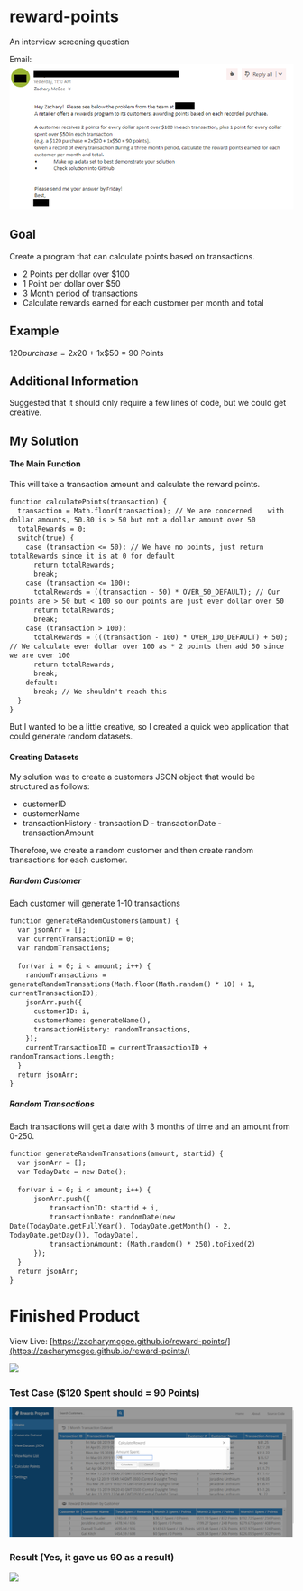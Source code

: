 # reward-points
 An interview screening question
 
 Email:
![Email Question](https://raw.githubusercontent.com/ZacharyMcGee/reward-points/master/images/email.png)
## Goal
Create a program that can calculate points based on transactions.

 - 2 Points per dollar over $100
 - 1 Point per dollar over $50
 - 3 Month period of transactions
 - Calculate rewards earned for each customer per month and total

## Example
$120 purchase = 2x$20 + 1x$50 = 90 Points

## Additional Information
Suggested that it should only require a few lines of code, but we could get creative.

##  My Solution
#### The Main Function
This will take a transaction amount and calculate the reward points.

    function calculatePoints(transaction) {
	  transaction = Math.floor(transaction); // We are concerned 	with dollar amounts, 50.80 is > 50 but not a dollar amount over 50
	  totalRewards = 0;
	  switch(true) {
	    case (transaction <= 50): // We have no points, just return totalRewards since it is at 0 for default
	      return totalRewards;
	      break;
	    case (transaction <= 100):
	      totalRewards = ((transaction - 50) * OVER_50_DEFAULT); // Our points are > 50 but < 100 so our points are just ever dollar over 50
	      return totalRewards;
	      break;
	    case (transaction > 100):
	      totalRewards = (((transaction - 100) * OVER_100_DEFAULT) + 50); // We calculate ever dollar over 100 as * 2 points then add 50 since we are over 100
	      return totalRewards;
	      break;
	    default:
	      break; // We shouldn't reach this
	  }
	}

But I wanted to be a little creative, so I created a quick web application that could generate random datasets. 
#### Creating Datasets 
My solution was to create a customers JSON object that would be structured as follows:

 - customerID
 - customerName
 - transactionHistory
		 - transactionID
		 - transactionDate
		 - transactionAmount

Therefore, we create a random customer and then create random transactions for each customer.

##### Random Customer
Each customer will generate 1-10 transactions

    function generateRandomCustomers(amount) {
	  var jsonArr = [];
	  var currentTransactionID = 0;
	  var randomTransactions;

	  for(var i = 0; i < amount; i++) {
	    randomTransactions = generateRandomTransations(Math.floor(Math.random() * 10) + 1, currentTransactionID);
	    jsonArr.push({
	      customerID: i,
	      customerName: generateName(),
	      transactionHistory: randomTransactions,
	    });
	    currentTransactionID = currentTransactionID + randomTransactions.length;
	  }
	  return jsonArr;
	}

##### Random Transactions 
Each transactions will get a date with 3 months of time and an amount from 0-250.

    function generateRandomTransations(amount, startid) {
	  var jsonArr = [];
	  var TodayDate = new Date();

	  for(var i = 0; i < amount; i++) {
	      jsonArr.push({
	          transactionID: startid + i,
	          transactionDate: randomDate(new Date(TodayDate.getFullYear(), TodayDate.getMonth() - 2, TodayDate.getDay()), TodayDate),
	          transactionAmount: (Math.random() * 250).toFixed(2)
	      });
	  }
	  return jsonArr;
	}

# Finished Product
View Live: [https://zacharymcgee.github.io/reward-points/](https://zacharymcgee.github.io/reward-points/)

![
](https://raw.githubusercontent.com/ZacharyMcGee/reward-points/master/images/example.png)
### Test Case ($120 Spent should = 90 Points)
![enter image description here](https://raw.githubusercontent.com/ZacharyMcGee/reward-points/master/images/example2.png)

### Result (Yes, it gave us 90 as a result)
![
](https://raw.githubusercontent.com/ZacharyMcGee/reward-points/master/images/example4.png)
